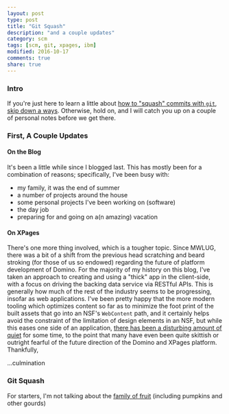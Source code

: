 ```yaml
---
layout: post
type: post
title: "Git Squash"
description: "and a couple updates"
category: scm
tags: [scm, git, xpages, ibm]
modified: 2016-10-17
comments: true
share: true
---
```


### Intro
If you're just here to learn a little about [how to "squash" commits with `git`, skip down a ways](#git-squash). Otherwise, hold on, and I will catch you up on a couple of personal notes before we get there.

### First, A Couple Updates

#### On the Blog
It's been a little while since I blogged last. This has mostly been for a combination of reasons; specifically, I've been busy with:

- my family, it was the end of summer
- a number of projects around the house
- some personal projects I've been working on (software)
- the day job
- preparing for and going on a(n amazing) vacation

#### On XPages
There's one more thing involved, which is a tougher topic. Since MWLUG, there was a bit of a shift from the previous head scratching and beard stroking (for those of us so endowed) regarding the future of platform development of Domino. For the majority of my history on this blog, I've taken an approach to creating and using a "thick" app in the client-side, with a focus on driving the backing data service via RESTful APIs. This is generally how much of the rest of the industry seems to be progressing, insofar as web applications. I've been pretty happy that the more modern tooling which optimizes content so far as to minimize the foot print of the built assets that go into an NSF's `WebContent` path, and it certainly helps avoid the constraint of the limitation of design elements in an NSF, but while this eases one side of an application, [there has been a disturbing amount of quiet](https://blog.darrenduke.net/Darren/DDBZ.nsf/dx/there-is-no-9.0.2.-dead.-canceled.-killed.-.htm) for some time, to the point that many have even been quite skittish or outright fearful of the future direction of the Domino and XPages platform. Thankfully, 

...culmination

### Git Squash
For starters, I'm not talking about the [family of fruit](https://en.wikipedia.org/wiki/Squash_(plant)) (including pumpkins and other gourds)
